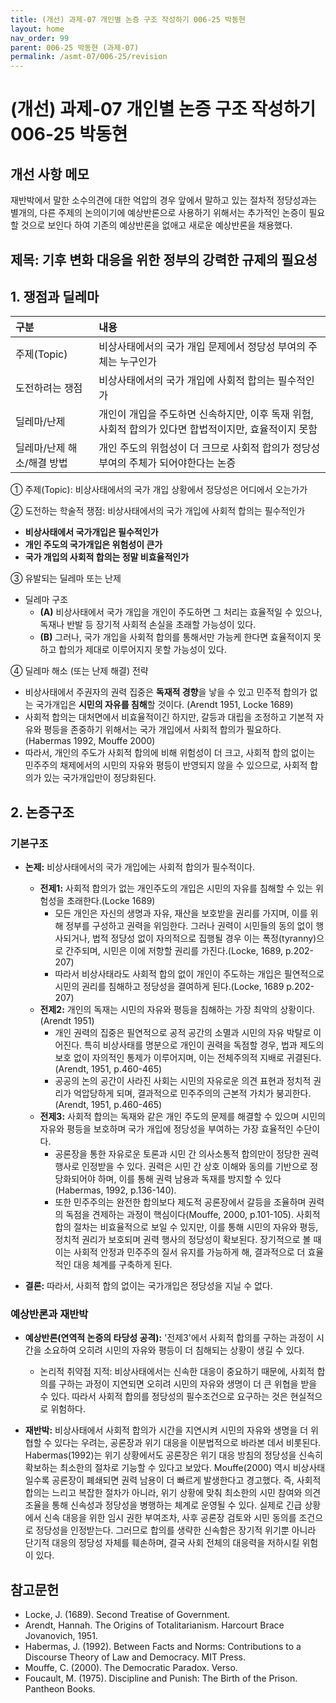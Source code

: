 ```yaml
---
title: (개선) 과제-07 개인별 논증 구조 작성하기 006-25 박동현
layout: home
nav_order: 99
parent: 006-25 박동현 (과제-07)
permalink: /asmt-07/006-25/revision
---
```


# (개선) 과제-07 개인별 논증 구조 작성하기 006-25 박동현 

## 개선 사항 메모

재반박에서 말한 소수의견에 대한 억압의 경우 앞에서 말하고 있는 절차적 정당성과는 별개의, 다른 주제의 논의이기에 예상반론으로 사용하기 위해서는 추가적인 논증이 필요할 것으로 보인다 하여 기존의 예상반론을 없애고 새로운 예상반론을 채용했다.

## 제목: 기후 변화 대응을 위한 정부의 강력한 규제의 필요성  

## 1. 쟁점과 딜레마

| 구분 | 내용 |
|:---|:---|
| 주제(Topic) | 비상사태에서의 국가 개입 문제에서 정당성 부여의 주체는 누구인가 |
| 도전하려는 쟁점 | 비상사태에서의 국가 개입에 사회적 합의는 필수적인가 |
| 딜레마/난제 | 개인이 개입을 주도하면 신속하지만, 이후 독재 위험, 사회적 합의가 있다면 합법적이지만, 효율적이지 못함 |
| 딜레마/난제 해소/해결 방법 | 개인 주도의 위험성이 더 크므로 사회적 합의가 정당성 부여의 주체가 되어야한다는 논증 |

① 주제(Topic): 비상사태에서의 국가 개입 상황에서 정당성은 어디에서 오는가가

② 도전하는 학술적 쟁점: 비상사태에서의 국가 개입에 사회적 합의는 필수적인가

- **비상사태에서 국가개입은 필수적인가**
- **개인 주도의 국가개입은 위험성이 큰가**
- **국가 개입의 사회적 합의는 정말 비효율적인가**

③ 유발되는 딜레마 또는 난제

- 딜레마 구조
  - **(A)** 비상사태에서 국가 개입을 개인이 주도하면 그 처리는 효율적일 수 있으나, 독재나 반발 등 장기적 사회적 손실을 초래할 가능성이 있다.
  - **(B)** 그러나, 국가 개입을 사회적 합의를 통해서만 가능케 한다면 효율적이지 못하고 합의가 제대로 이루어지지 못할 가능성이 있다.

④ 딜레마 해소 (또는 난제 해결) 전략

- 비상사태에서 주권자의 권력 집중은 **독재적 경향**을 낳을 수 있고 민주적 합의가 없는 국가개입은 **시민의 자유를 침해**할 것이다. (Arendt 1951, Locke 1689)
- 사회적 합의는 대처면에서 비효율적이긴 하지만, 갈등과 대립을 조정하고 기본적 자유와 평등을 존중하기 위해서는 국가 개입에서 사회적 합의가 필요하다. (Habermas 1992, Mouffe 2000)
- 따라서, 개인의 주도가 사회적 합의에 비해 위험성이 더 크고, 사회적 합의 없이는 민주주의 채제에서의 시민의 자유와 평등이 반영되지 않을 수 있으므로, 사회적 합의가 있는 국가개입만이 정당화된다.

## 2. 논증구조

### 기본구조

- **논제:** 비상사태에서의 국가 개입에는 사회적 합의가 필수적이다.
  - **전제1:** 사회적 합의가 없는 개인주도의 개입은 시민의 자유를 침해할 수 있는 위험성을 초래한다.(Locke 1689)
    - 모든 개인은 자신의 생명과 자유, 재산을 보호받을 권리를 가지며, 이를 위해 정부를 구성하고 권력을 위임한다. 그러나 권력이 시민들의 동의 없이 행사되거나, 법적 정당성 없이 자의적으로 집행될 경우 이는 폭정(tyranny)으로 간주되며, 시민은 이에 저항할 권리를 가진다.(Locke, 1689, p.202-207)
    - 따라서 비상사태라도 사회적 합의 없이 개인이 주도하는 개입은 필연적으로 시민의 권리를 침해하고 정당성을 결여하게 된다.(Locke, 1689 p.202-207)
  - **전제2:** 개인의 독재는 시민의 자유와 평등을 침해하는 가장 최악의 상황이다. (Arendt 1951)
    - 개인 권력의 집중은 필연적으로 공적 공간의 소멸과 시민의 자유 박탈로 이어진다. 특히 비상사태를 명분으로 개인이 권력을 독점할 경우, 법과 제도의 보호 없이 자의적인 통제가 이루어지며, 이는 전체주의적 지배로 귀결된다.(Arendt, 1951, p.460-465)
    - 공공의 논의 공간이 사라진 사회는 시민의 자유로운 의견 표현과 정치적 권리가 억압당하게 되며, 결과적으로 민주주의의 근본적 가치가 붕괴한다.(Arendt, 1951, p.460-465)
  - **전제3:** 사회적 합의는 독재와 같은 개인 주도의 문제를 해결할 수 있으며 시민의 자유와 평등을 보호하며 국가 개입에 정당성을 부여하는 가장 효율적인 수단이다.
      - 공론장을 통한 자유로운 토론과 시민 간 의사소통적 합의만이 정당한 권력 행사로 인정받을 수 있다. 권력은 시민 간 상호 이해와 동의를 기반으로 정당화되어야 하며, 이를 통해 권력 남용과 독재를 방지할 수 있다(Habermas, 1992, p.136-140).
      -  또한 민주주의는 완전한 합의보다 제도적 공론장에서 갈등을 조율하며 권력의 독점을 견제하는 과정이 핵심이다(Mouffe, 2000, p.101-105). 사회적 합의 절차는 비효율적으로 보일 수 있지만, 이를 통해 시민의 자유와 평등, 정치적 권리가 보호되며 권력 행사의 정당성이 확보된다. 장기적으로 볼 때 이는 사회적 안정과 민주주의 질서 유지를 가능하게 해, 결과적으로 더 효율적인 대응 체계를 구축하게 된다.

- **결론:** 따라서, 사회적 합의 없이는 국가개입은 정당성을 지닐 수 없다.

### 예상반론과 재반박

- **예상반론(연역적 논증의 타당성 공격):** '전제3'에서 사회적 합의를 구하는 과정이 시간을 소요하여 오히려 시민의 자유와 평등이 더 침해되는 상황이 생길 수 있다.
  - 논리적 취약점 지적: 비상사태에서는 신속한 대응이 중요하기 때문에, 사회적 합의를 구하는 과정이 지연되면 오히려 시민의 자유와 생명이 더 큰 위협을 받을 수 있다. 따라서 사회적 합의를 정당성의 필수조건으로 요구하는 것은 현실적으로 위험하다.

- **재반박:** 비상사태에서 사회적 합의가 시간을 지연시켜 시민의 자유와 생명을 더 위협할 수 있다는 우려는, 공론장과 위기 대응을 이분법적으로 바라본 데서 비롯된다. Habermas(1992)는 위기 상황에서도 공론장은 위기 대응 방침의 정당성을 신속히 확보하는 최소한의 절차로 기능할 수 있다고 보았다. Mouffe(2000) 역시 비상사태일수록 공론장이 폐쇄되면 권력 남용이 더 빠르게 발생한다고 경고했다. 즉, 사회적 합의는 느리고 복잡한 절차가 아니라, 위기 상황에 맞춰 최소한의 시민 참여와 의견 조율을 통해 신속성과 정당성을 병행하는 체계로 운영될 수 있다. 실제로 긴급 상황에서 신속 대응을 위한 임시 권한 부여조차, 사후 공론장 검토와 시민 동의를 조건으로 정당성을 인정받는다. 그러므로 합의를 생략한 신속함은 장기적 위기뿐 아니라 단기적 대응의 정당성 자체를 훼손하며, 결국 사회 전체의 대응력을 저하시킬 위험이 있다.

## 참고문헌

- Locke, J. (1689). Second Treatise of Government.
- Arendt, Hannah. The Origins of Totalitarianism. Harcourt Brace Jovanovich, 1951.
- Habermas, J. (1992). Between Facts and Norms: Contributions to a Discourse Theory of Law and Democracy. MIT Press.
- Mouffe, C. (2000). The Democratic Paradox. Verso.
- Foucault, M. (1975). Discipline and Punish: The Birth of the Prison. Pantheon Books.